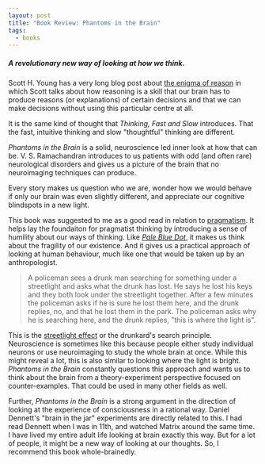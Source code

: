 ```yaml
---
layout: post
title: "Book Review: Phantoms in the Brain"
tags:
  - books
---
```


##### A revolutionary new way of looking at how we think. #####

Scott H. Young has a very long blog post about [the enigma of reason](https://www.scotthyoung.com/blog/2019/02/01/reason/) in which Scott talks about how reasoning is a skill that our brain has to produce reasons (or explanations) of certain decisions and that we can make decisions without using this particular centre at all.

It is the same kind of thought that *Thinking, Fast and Slow* introduces. That the fast, intuitive thinking and slow "thoughtful" thinking are different.

*Phantoms in the Brain* is a solid, neuroscience led inner look at how that can be. V. S. Ramachandran introduces to us patients with odd (and often rare) neurological disorders and gives us a picture of the brain that no neuroimaging techniques can produce.

Every story makes us question who we are, wonder how we would behave if only our brain was even slightly different, and appreciate our cognitive blindspots in a new light.

This book was suggested to me as a good read in relation to [pragmatism](https://blog.learnlearn.in/2021/06/giving-up-ideological-purism.html). It helps lay the foundaiton for pragmatist thinking by introducing a sense of humility about our ways of thinking. Like *[Pale Blue Dot](https://blog.learnlearn.in/2009/10/pale-blue-dot.html)*, it makes us think about the fragility of our existence. And it gives us a practical approach of looking at human behaviour, much like one that would be taken up by an anthropologist.

> A policeman sees a drunk man searching for something under a streetlight and asks what the drunk has lost. He says he lost his keys and they both look under the streetlight together. After a few minutes the policeman asks if he is sure he lost them here, and the drunk replies, no, and that he lost them in the park. The policeman asks why he is searching here, and the drunk replies, "this is where the light is".

This is the [streetlight effect](https://en.wikipedia.org/wiki/Streetlight_effect) or the drunkard's search principle. Neuroscience is sometimes like this because people either study individual neurons or use neuroimaging to study the whole brain at once. While this might reveal a lot, this is also similar to looking where the light is bright. *Phantoms in the Brain* constantly questions this approach and wants us to think about the brain from a theory-experiment perspective focused on counter-examples. That could be used in many other fields as well.

Further, *Phantoms in the Brain* is a strong argument in the direction of looking at the experience of consciousness in a rational way. Daniel Dennett's "brain in the jar" experiments are directly related to this. I had read Dennett when I was in 11th, and watched Matrix around the same time. I have lived my entire adult life looking at brain exactly this way. But for a lot of people, it might be a new way of looking at our thoughts. So, I recommend this book whole-brainedly.

